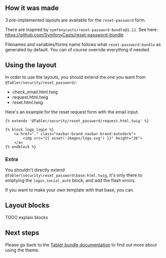 ## How it was made

3 pre-implemented layouts are available for the `reset-password` form.

There are inspired by `symfonycasts/reset-password-bundle@1.11`.
See here: https://github.com/SymfonyCasts/reset-password-bundle

Filenames and variables/forms name follows what `reset-password-bundle` as generated by default.
You can of course override everything if needed.

## Using the layout

In order to use the layouts, 
you should extend the one you want from `@Tabler/security/reset_password/`:
- check_email.html.twig
- request.html.twig
- reset.html.twig

Here's an example for the reset request form with the email input.
```twig
{% extends '@Tabler/security/reset_password/request.html.twig' %}

{% block logo_login %}
    <a href="." class="navbar-brand navbar-brand-autodark">
        <img src="{{ asset('images/logo.svg') }}" height="36">
    </a>
{% endblock %}
```

### Extra

You shouldn't directly extend `@Tabler\security\reset_password\base.html.twig`, 
it's only there to emptying the `login_social_auth` block, and add the flash errors.

If you want to make your own template with that base, you can.

## Layout blocks

TODO explain blocks

## Next steps

Please go back to the [Tabler bundle documentation](README.md) to find out more about using the theme.
